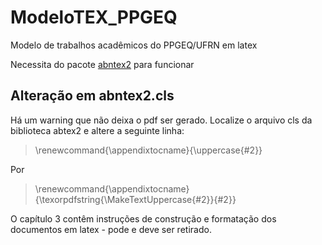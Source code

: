 # ModeloTEX_PPGEQ
Modelo de trabalhos acadêmicos do PPGEQ/UFRN em latex

Necessita do pacote [abntex2](https://github.com/abntex/abntex2) para funcionar

## Alteração em abntex2.cls

Há um warning que não deixa o pdf ser gerado. Localize o arquivo cls da biblioteca abtex2 e altere a seguinte linha:  

>\renewcommand{\appendixtocname}{\uppercase{#2}}

Por

>\renewcommand{\appendixtocname}{\texorpdfstring{\MakeTextUppercase{#2}}{#2}}

O capítulo 3 contêm instruções de construção e formatação dos documentos em latex - pode e deve ser retirado.
